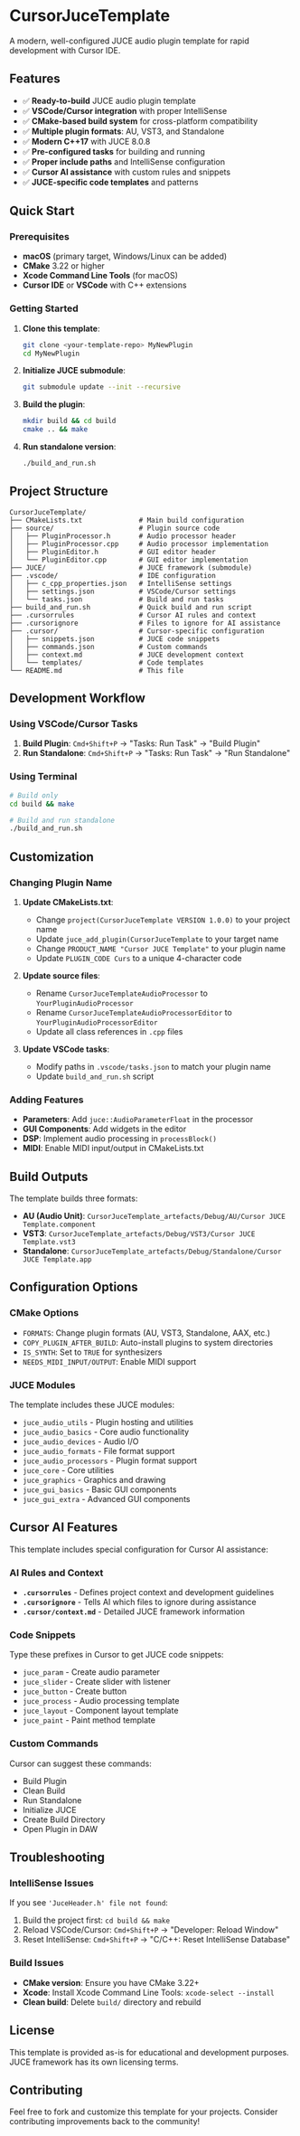 # CursorJuceTemplate

A modern, well-configured JUCE audio plugin template for rapid development with Cursor IDE.

## Features

- ✅ **Ready-to-build** JUCE audio plugin template
- ✅ **VSCode/Cursor integration** with proper IntelliSense
- ✅ **CMake-based build system** for cross-platform compatibility
- ✅ **Multiple plugin formats**: AU, VST3, and Standalone
- ✅ **Modern C++17** with JUCE 8.0.8
- ✅ **Pre-configured tasks** for building and running
- ✅ **Proper include paths** and IntelliSense configuration
- ✅ **Cursor AI assistance** with custom rules and snippets
- ✅ **JUCE-specific code templates** and patterns

## Quick Start

### Prerequisites

- **macOS** (primary target, Windows/Linux can be added)
- **CMake** 3.22 or higher
- **Xcode Command Line Tools** (for macOS)
- **Cursor IDE** or **VSCode** with C++ extensions

### Getting Started

1. **Clone this template**:
   ```bash
   git clone <your-template-repo> MyNewPlugin
   cd MyNewPlugin
   ```

2. **Initialize JUCE submodule**:
   ```bash
   git submodule update --init --recursive
   ```

3. **Build the plugin**:
   ```bash
   mkdir build && cd build
   cmake .. && make
   ```

4. **Run standalone version**:
   ```bash
   ./build_and_run.sh
   ```

## Project Structure

```
CursorJuceTemplate/
├── CMakeLists.txt              # Main build configuration
├── source/                     # Plugin source code
│   ├── PluginProcessor.h       # Audio processor header
│   ├── PluginProcessor.cpp     # Audio processor implementation
│   ├── PluginEditor.h          # GUI editor header
│   └── PluginEditor.cpp        # GUI editor implementation
├── JUCE/                       # JUCE framework (submodule)
├── .vscode/                    # IDE configuration
│   ├── c_cpp_properties.json   # IntelliSense settings
│   ├── settings.json           # VSCode/Cursor settings
│   └── tasks.json              # Build and run tasks
├── build_and_run.sh            # Quick build and run script
├── .cursorrules                # Cursor AI rules and context
├── .cursorignore               # Files to ignore for AI assistance
├── .cursor/                    # Cursor-specific configuration
│   ├── snippets.json           # JUCE code snippets
│   ├── commands.json           # Custom commands
│   ├── context.md              # JUCE development context
│   └── templates/              # Code templates
└── README.md                   # This file
```

## Development Workflow

### Using VSCode/Cursor Tasks

1. **Build Plugin**: `Cmd+Shift+P` → "Tasks: Run Task" → "Build Plugin"
2. **Run Standalone**: `Cmd+Shift+P` → "Tasks: Run Task" → "Run Standalone"

### Using Terminal

```bash
# Build only
cd build && make

# Build and run standalone
./build_and_run.sh
```

## Customization

### Changing Plugin Name

1. **Update CMakeLists.txt**:
   - Change `project(CursorJuceTemplate VERSION 1.0.0)` to your project name
   - Update `juce_add_plugin(CursorJuceTemplate` to your target name
   - Change `PRODUCT_NAME "Cursor JUCE Template"` to your plugin name
   - Update `PLUGIN_CODE Curs` to a unique 4-character code

2. **Update source files**:
   - Rename `CursorJuceTemplateAudioProcessor` to `YourPluginAudioProcessor`
   - Rename `CursorJuceTemplateAudioProcessorEditor` to `YourPluginAudioProcessorEditor`
   - Update all class references in `.cpp` files

3. **Update VSCode tasks**:
   - Modify paths in `.vscode/tasks.json` to match your plugin name
   - Update `build_and_run.sh` script

### Adding Features

- **Parameters**: Add `juce::AudioParameterFloat` in the processor
- **GUI Components**: Add widgets in the editor
- **DSP**: Implement audio processing in `processBlock()`
- **MIDI**: Enable MIDI input/output in CMakeLists.txt

## Build Outputs

The template builds three formats:

- **AU (Audio Unit)**: `CursorJuceTemplate_artefacts/Debug/AU/Cursor JUCE Template.component`
- **VST3**: `CursorJuceTemplate_artefacts/Debug/VST3/Cursor JUCE Template.vst3`
- **Standalone**: `CursorJuceTemplate_artefacts/Debug/Standalone/Cursor JUCE Template.app`

## Configuration Options

### CMake Options

- `FORMATS`: Change plugin formats (AU, VST3, Standalone, AAX, etc.)
- `COPY_PLUGIN_AFTER_BUILD`: Auto-install plugins to system directories
- `IS_SYNTH`: Set to `TRUE` for synthesizers
- `NEEDS_MIDI_INPUT/OUTPUT`: Enable MIDI support

### JUCE Modules

The template includes these JUCE modules:
- `juce_audio_utils` - Plugin hosting and utilities
- `juce_audio_basics` - Core audio functionality
- `juce_audio_devices` - Audio I/O
- `juce_audio_formats` - File format support
- `juce_audio_processors` - Plugin format support
- `juce_core` - Core utilities
- `juce_graphics` - Graphics and drawing
- `juce_gui_basics` - Basic GUI components
- `juce_gui_extra` - Advanced GUI components

## Cursor AI Features

This template includes special configuration for Cursor AI assistance:

### AI Rules and Context
- **`.cursorrules`** - Defines project context and development guidelines
- **`.cursorignore`** - Tells AI which files to ignore during assistance
- **`.cursor/context.md`** - Detailed JUCE framework information

### Code Snippets
Type these prefixes in Cursor to get JUCE code snippets:
- `juce_param` - Create audio parameter
- `juce_slider` - Create slider with listener
- `juce_button` - Create button
- `juce_process` - Audio processing template
- `juce_layout` - Component layout template
- `juce_paint` - Paint method template

### Custom Commands
Cursor can suggest these commands:
- Build Plugin
- Clean Build
- Run Standalone
- Initialize JUCE
- Create Build Directory
- Open Plugin in DAW

## Troubleshooting

### IntelliSense Issues

If you see `'JuceHeader.h' file not found`:
1. Build the project first: `cd build && make`
2. Reload VSCode/Cursor: `Cmd+Shift+P` → "Developer: Reload Window"
3. Reset IntelliSense: `Cmd+Shift+P` → "C/C++: Reset IntelliSense Database"

### Build Issues

- **CMake version**: Ensure you have CMake 3.22+
- **Xcode**: Install Xcode Command Line Tools: `xcode-select --install`
- **Clean build**: Delete `build/` directory and rebuild

## License

This template is provided as-is for educational and development purposes. JUCE framework has its own licensing terms.

## Contributing

Feel free to fork and customize this template for your projects. Consider contributing improvements back to the community! 